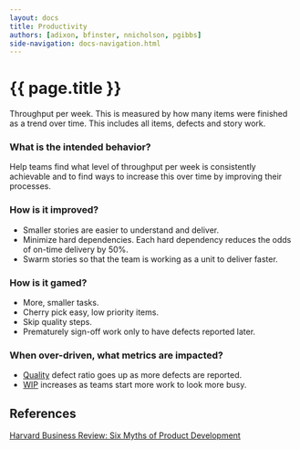 ```yaml
---
layout: docs
title: Productivity
authors: [adixon, bfinster, nnicholson, pgibbs]
side-navigation: docs-navigation.html
---
```


# {{ page.title }}

Throughput per week. This is measured by how many
items were finished as a trend over time. This includes all items,
defects and story work.

### What is the intended behavior?

Help teams find what level of throughput per week is consistently achievable and
to find ways to increase this over time by improving their processes.

### How is it improved?

- Smaller stories are easier to understand and deliver.
- Minimize hard dependencies. Each hard dependency reduces the odds of on-time
  delivery by 50%.
- Swarm stories so that the team is working as a unit to deliver faster.

### How is it gamed?

- More, smaller tasks.
- Cherry pick easy, low priority items.
- Skip quality steps.
- Prematurely sign-off work only to have defects reported later.

### When over-driven, what metrics are impacted?

- [Quality](./quality.html) defect ratio goes up as more defects are reported.
- [WIP](./work-in-progress.html) increases as teams start more work to look more
  busy.

## References

[Harvard Business Review: Six Myths of Product Development](https://hbr.org/2012/05/six-myths-of-product-development)


